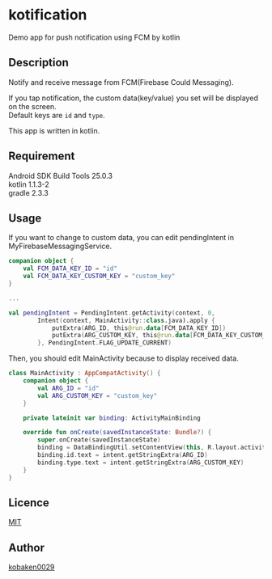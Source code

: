 kotification
====

Demo app for push notification using FCM by kotlin

## Description

Notify and receive message from FCM(Firebase Could Messaging).

If you tap notification, the custom data(key/value) you set will be displayed on the screen.  
Default keys are `id` and `type`.

This app is written in kotlin.

## Requirement

Android SDK Build Tools 25.0.3  
kotlin 1.1.3-2  
gradle 2.3.3  

## Usage

If you want to change to custom data, you can edit pendingIntent in MyFirebaseMessagingService.

```kotlin
companion object {
    val FCM_DATA_KEY_ID = "id"
    val FCM_DATA_KEY_CUSTOM_KEY = "custom_key"
}

...

val pendingIntent = PendingIntent.getActivity(context, 0,
        Intent(context, MainActivity::class.java).apply {
            putExtra(ARG_ID, this@run.data[FCM_DATA_KEY_ID])
            putExtra(ARG_CUSTOM_KEY, this@run.data[FCM_DATA_KEY_CUSTOM_KEY]) // You can easily change the data sent to you.
        }, PendingIntent.FLAG_UPDATE_CURRENT)
```

Then, you should edit MainActivity because to display received data.

```kotlin
class MainActivity : AppCompatActivity() {
    companion object {
        val ARG_ID = "id"
        val ARG_CUSTOM_KEY = "custom_key"
    }

    private lateinit var binding: ActivityMainBinding

    override fun onCreate(savedInstanceState: Bundle?) {
        super.onCreate(savedInstanceState)
        binding = DataBindingUtil.setContentView(this, R.layout.activity_main)
        binding.id.text = intent.getStringExtra(ARG_ID)
        binding.type.text = intent.getStringExtra(ARG_CUSTOM_KEY)
    }
}
```

## Licence

[MIT](https://github.com/kobaken0029/kotification/blob/master/LICENSE)

## Author

[kobaken0029](https://github.com/kobaken0029)
